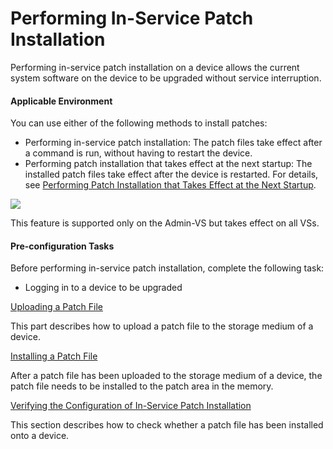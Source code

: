 Performing In-Service Patch Installation
========================================

Performing in-service patch installation on a device allows the current system software on the device to be upgraded without service interruption.

#### Applicable Environment

You can use either of the following methods to install patches:

* Performing in-service patch installation: The patch files take effect after a command is run, without having to restart the device.
* Performing patch installation that takes effect at the next startup: The installed patch files take effect after the device is restarted. For details, see [Performing Patch Installation that Takes Effect at the Next Startup](dc_vrp_upgrade_cfg_0040.html).

![](../../../../public_sys-resources/note_3.0-en-us.png) 

This feature is supported only on the Admin-VS but takes effect on all VSs.

#### Pre-configuration Tasks

Before performing in-service patch installation, complete the following task:

* Logging in to a device to be upgraded



[Uploading a Patch File](../../../../software/nev8r10_vrpv8r16/user/vrp/dc_vrp_upgrade_cfg_0017.html)

This part describes how to upload a patch file to the storage medium of a device.

[Installing a Patch File](../../../../software/nev8r10_vrpv8r16/user/vrp/dc_vrp_upgrade_cfg_0018.html)

After a patch file has been uploaded to the storage medium of a device, the patch file needs to be installed to the patch area in the memory.

[Verifying the Configuration of In-Service Patch Installation](../../../../software/nev8r10_vrpv8r16/user/vrp/dc_vrp_upgrade_cfg_0021.html)

This section describes how to check whether a patch file has been installed onto a device.